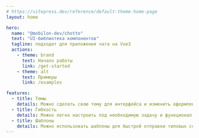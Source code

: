 ```yaml
---
# https://vitepress.dev/reference/default-theme-home-page
layout: home

hero:
  name: "@mobilon-dev/chotto"
  text: "UI-библиотека компонентов"
  tagline: подходит для приложения чата на Vue3
  actions:
    - theme: brand
      text: Начало работы
      link: /get-started
    - theme: alt
      text: Примеры
      link: /examples

features:
  - title: Темы
    details: Можно сделать свою тему для интерфейса и изменить оформление чата на свой вкус -  доступно более 200 переменных для стилизации основных компонентов и сообщений.
  - title: Гибкость
    details: Можно легко настроить под необходимую задачу и функционал благодаря вложенной структуре Container > Layout и уместить на любом доступном пространстве в окне браузера.
  - title: Шаблоны
    details: Можно использовать шаблоны для быстрой отправки типовых сообщений, есть возможность заполнения адаптивных шаблонов подобных WABA (прикрепление файла, кнопок быстрого ответа, заполнение полей). 
---
```


